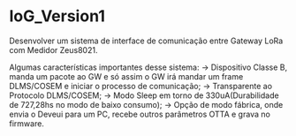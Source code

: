 # IoG_Version1

Desenvolver um sistema de interface de comunicação entre Gateway LoRa com Medidor Zeus8021.


Algumas características importantes desse sistema:
 -> Dispositivo Classe B, manda um pacote ao GW e só assim o GW irá mandar um frame DLMS/COSEM e iniciar o processo de comunicação;
 -> Transparente ao Protocolo DLMS/COSEM;
 -> Modo Sleep em torno de 330uA(Durabilidade de 727,28hs no modo de baixo consumo);
 -> Opção de modo fábrica, onde envia o Deveui para um PC, recebe outros parâmetros OTTA e grava no firmware. 
 
 
